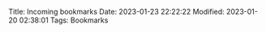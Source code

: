 Title: Incoming bookmarks
Date: 2023-01-23 22:22:22
Modified: 2023-01-20 02:38:01
Tags: Bookmarks

<script>bookmarks = [
<!-- Don't edit body below this line -->
  {
    "date": "2023-01-22 22:22:23",
    "url": "https://t.me/OMNNewsAndTips",
    "title": "OMN (Open Markdown Notes) news and best practices",
    "tags": [
      "OMN"
    ],
    "notes": [
      "The Telegram channel"
    ]
  },
  {
    "date": "2024-08-22 22:22:24",
    "url": "../bookmarks/BookmarkTags.html",
    "title": "Predefined bookmark tags",
    "tags": [
      "OMN",
      "Local pages"
    ],
    "notes": [
      "One tag on line"
    ]
  },
  {
    "date": "2023-01-22 22:22:22",
    "url": "../default/BookmarkerHelp.html",
    "title": "Help about this bookmark page",
    "tags": [
      "OMN",
      "Local pages",
      "Help"
    ],
    "notes": [
      "File format described on this page also"
    ]
  }
];
</script>

<!-- end of bookmarks definition -->

<link rel="stylesheet" type="text/css" href="../../css/Bookmarker.css" />
<script type="text/javascript" src="../../js/Bookmarker.js"></script>

